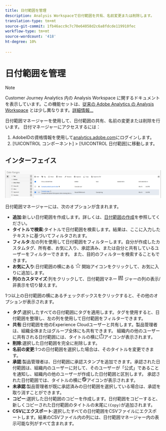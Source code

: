 ```yaml
---
title: 日付範囲を管理
description: Analysis Workspaceで日付範囲を共有、名前変更または削除します。
translation-type: tm+mt
source-git-commit: 1fb46acc9c7c70e64058d2c6a8fdcde119910fec
workflow-type: tm+mt
source-wordcount: '418'
ht-degree: 10%

---
```



# 日付範囲を管理

>[!NOTE]
>
>Customer Journey Analytics 内の Analysis Workspace に関するドキュメントを表示しています。この機能セットは、[従来の Adobe Analytics の Analysis Workspace](https://docs.adobe.com/content/help/ja-JP/analytics/analyze/analysis-workspace/home.html) とは少し異なります。[詳細情報...](/help/getting-started/cja-aa.md)

日付範囲マネージャーを使用して、日付範囲の共有、名前の変更または削除を行います。 日付マネージャーにアクセスするには：

1. AdobeIDの資格情報を使用して[analytics.adobe.com](https://analytics.adobe.com)にログインします。
1. [!UICONTROL コンポーネント] > [!UICONTROL 日付範囲]に移動します。

## インターフェイス

![UI](../assets/date-range-ui.png)

日付範囲マネージャーには、次のオプションが含まれます。

* **追加**:新しい日付範囲を作成します。詳しくは、[日付範囲の作成](create.md)を参照してください。
* **タイトルで検索**:タイトルで日付範囲を検索します。結果は、ここに入力したテキストに基づいてフィルタされます。
* **フィルタ**:左の列を使用して日付範囲をフィルターします。自分が作成したカスタムタグ、所有者、お気に入り、承認済み、または自分と共有しているユーザーをフィルターできます。 また、目的のフィルターを検索することもできます。
* **お気に入り**:日付範囲の横にある ![](../assets/star.png) 開始アイコンをクリックして、お気に入りに追加します。
* **列のカスタマイズ**:列をクリックして、日付範囲マネー ![](../assets/columns.png) ジャーの列の表示/非表示を切り替えます。

1つ以上の日付範囲の横にあるチェックボックスをクリックすると、その他のオプションが表示されます。

* **タグ**:選択したすべての日付範囲にタグを適用します。タグを使用すると、日付範囲を整理し、左の列を使用して日付範囲をフィルターできます。
* **共有**:日付範囲を他のExperience Cloudユーザーと共有します。製品管理者は、組織全体またはグループ全体にも共有できます。 組織内の他のユーザーに共有される日付範囲には、タイトルの横に![共有](../assets/shared.png)アイコンが表示されます。
* **削除**:選択した日付範囲を完全に削除します。
* **名前の変更**:1つの日付範囲を選択した場合は、そのタイトルを変更できます。
* **承認**:製品管理者は、日付範囲に承認スタンプを追加できます。承認された日付範囲は、組織内のユーザーに対して、そのユーザーが「公式」であることを通知し、組織内の他のユーザーが作成した日付範囲と区別します。 承認された日付範囲では、タイトルの横に![承認済み](../assets/approved.png)アイコンが表示されます。
* **未承認**:製品管理者が既に承認済みの日付範囲を選択している場合は、承認を取り消すことができます。
* **コピー**:選択した日付範囲のコピーを作成します。日付範囲をコピーすると、新しくコピーされた日付範囲のタイトルの末尾に`(Copy)`が追加されます。
* **CSVにエクスポート**:選択したすべての日付範囲をCSVファイルにエクスポートします。結果のCSVファイル内の列には、日付範囲マネージャー内の表示可能な列がすべて含まれます。
